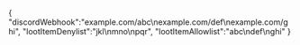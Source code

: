 {
   "discordWebhook":"example.com/abc\nexample.com/def\nexample.com/ghi",
   "lootItemDenylist":"jkl\nmno\npqr",
   "lootItemAllowlist":"abc\ndef\nghi"
}
